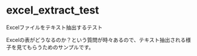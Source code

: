 # excel_extract_test
Excelファイルをテキスト抽出するテスト

Excelの表がどうなるのか？という質問が時々あるので、テキスト抽出される様子を見てもらうためのサンプルです。

